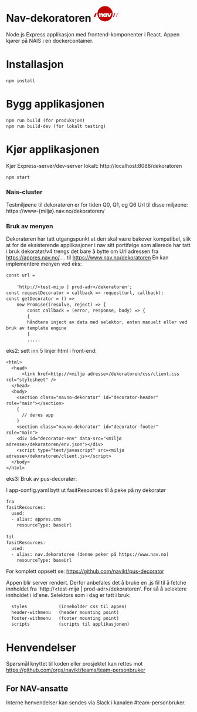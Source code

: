 
# Nav-dekoratoren ![nav.no logo](./src/ikoner/meny/navlogo.svg) 
                     

Node.js Express applikasjon med frontend-komponenter i React.
Appen kjører på NAIS i en dockercontainer.


# Installasjon

```
npm install
```

# Bygg applikasjonen

```
npm run build (for produksjon)
npm run build-dev (for lokalt testing)
```

# Kjør applikasjonen

Kjør Express-server/dev-server lokalt: http://localhost:8088/dekoratoren

```
npm start
```

### Nais-cluster

Testmiljøene til dekoratøren er for tiden Q0, Q1, og Q6 
Url til disse miljøene: https://www-{miljø}.nav.no/dekoratoren/


### Bruk av menyen

Dekoratøren har tatt utgangspunkt at den skal være bakover kompatibel, slik at for de eksisterende applikasjoner i nav sitt portifølge som allerede har tatt i bruk dekoratør/v4 trengs det bare å bytte om Url adressen fra https://appres.nav.no/.... til https://www.nav.no/dekoratoren
En kan implementere menyen ved eks:

```
const url =
    
    'http://<test-mijø | prod-adr>/dekoratoren';
const requestDecorator = callback => request(url, callback);
const getDecorator = () =>
    new Promise((resolve, reject) => {
        const callback = (error, response, body) => {
        {
        håndtere inject av data med selektor, enten manuelt eller ved bruk av template engine
        }
        .....
```

eks2: 
sett inn 5 linjer html i front-end:
```
<html>
  <head>
      <link href=http://<miljø adresse>/dekoratoren/css/client.css rel="stylesheet" /> 
  </head>
  <body>
    <section class="navno-dekorator" id="decorator-header" role="main"></section>
    {
      // deres app 
    }
    <section class="navno-dekorator" id="decorator-footer" role="main">
    <div id="decorator-env" data-src="<miljø adresse>/dekoratoren/env.json"></div>
    <script type="text/javascript" src=<miljø adresse>/dekoratoren/client.js></script>
  </body>
</html>
```
eks3:
Bruk av pus-decoratør:

I app-config.yaml bytt ut fasitResources til å peke på ny dekoratør
```
fra
fasitResources:
  used:
  - alias: appres.cms
    resourceType: baseUrl

til
fasitResources:
  used:
  - alias: nav.dekoratoren (denne peker på https://www.nav.no)
    resourceType: baseUrl

```
For komplett oppsett se: https://github.com/navikt/pus-decorator

Appen blir server rendert. Derfor anbefales det å bruke en .js fil til å fetche innholdet fra 'http://<test-mijø | prod-adr>/dekoratoren'. For så å selektere innholdet i id'ene. Selektors som i dag er tatt i bruk:
   
      styles            (inneholder css til appen)
      header-withmenu   (header mounting point)
      footer-withmenu   (footer mounting point)
      scripts           (scripts til applikasjonen)


# Henvendelser

Spørsmål knyttet til koden eller prosjektet kan rettes mot https://github.com/orgs/navikt/teams/team-personbruker

## For NAV-ansatte

Interne henvendelser kan sendes via Slack i kanalen #team-personbruker.
